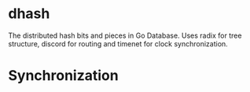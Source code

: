 dhash
===

The distributed hash bits and pieces in Go Database. Uses radix for tree structure, discord for routing and timenet for clock synchronization.

# Synchronization


